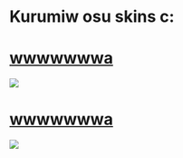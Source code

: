 # Kurumiw osu skins c:

# [wwwwwwwa](https://i.fiery.me/cs47K.osk)
![](https://i.fiery.me/Oa1ip.jpg)

# [wwwwwwwa](https://i.fiery.me/VlgqZ.osk)
![](https://i.fiery.me/aE83K.jpg)
